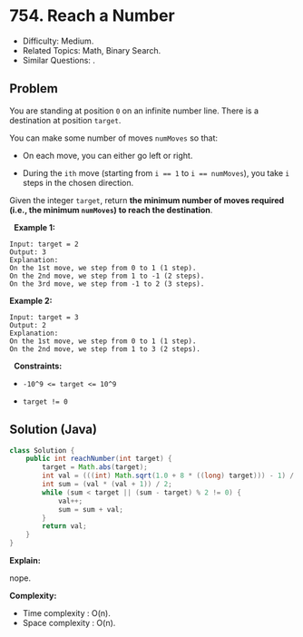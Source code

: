# 754. Reach a Number

- Difficulty: Medium.
- Related Topics: Math, Binary Search.
- Similar Questions: .

## Problem

You are standing at position ```0``` on an infinite number line. There is a destination at position ```target```.

You can make some number of moves ```numMoves``` so that:


	
- On each move, you can either go left or right.
	
- During the ```ith``` move (starting from ```i == 1``` to ```i == numMoves```), you take ```i``` steps in the chosen direction.


Given the integer ```target```, return **the **minimum** number of moves required (i.e., the minimum **```numMoves```**) to reach the destination**.

 
**Example 1:**

```
Input: target = 2
Output: 3
Explanation:
On the 1st move, we step from 0 to 1 (1 step).
On the 2nd move, we step from 1 to -1 (2 steps).
On the 3rd move, we step from -1 to 2 (3 steps).
```

**Example 2:**

```
Input: target = 3
Output: 2
Explanation:
On the 1st move, we step from 0 to 1 (1 step).
On the 2nd move, we step from 1 to 3 (2 steps).
```

 
**Constraints:**


	
- ```-10^9 <= target <= 10^9```
	
- ```target != 0```



## Solution (Java)

```java
class Solution {
    public int reachNumber(int target) {
        target = Math.abs(target);
        int val = (((int) Math.sqrt(1.0 + 8 * ((long) target))) - 1) / 2;
        int sum = (val * (val + 1)) / 2;
        while (sum < target || (sum - target) % 2 != 0) {
            val++;
            sum = sum + val;
        }
        return val;
    }
}
```

**Explain:**

nope.

**Complexity:**

* Time complexity : O(n).
* Space complexity : O(n).
